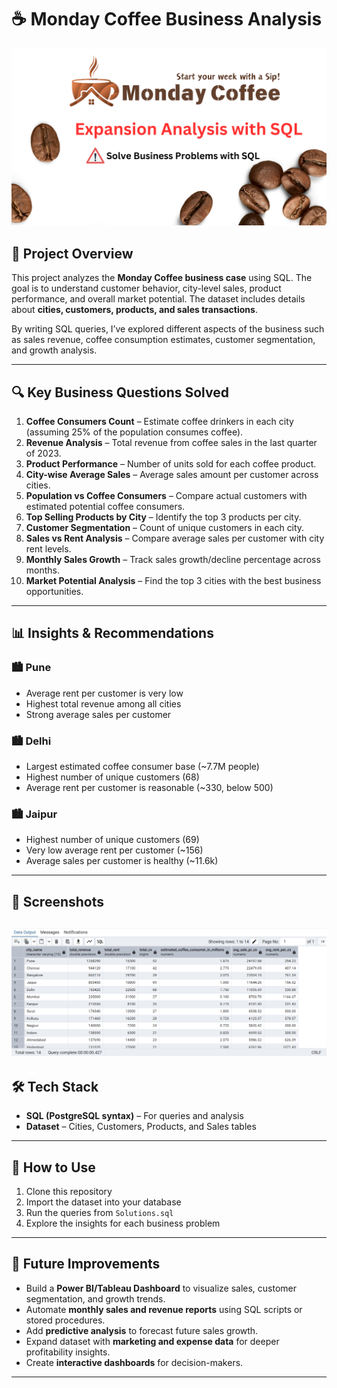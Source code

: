 # ☕ Monday Coffee Business Analysis

![Monday_Coffee](https://github.com/Adarsh0722/Monday_Coffee_Business_Analysis/blob/main/1.png)


## 📌 Project Overview

This project analyzes the **Monday Coffee business case** using SQL. The goal is to understand customer behavior, city-level sales, product performance, and overall market potential. The dataset includes details about **cities, customers, products, and sales transactions**.

By writing SQL queries, I’ve explored different aspects of the business such as sales revenue, coffee consumption estimates, customer segmentation, and growth analysis.

---

## 🔍 Key Business Questions Solved

1. **Coffee Consumers Count** – Estimate coffee drinkers in each city (assuming 25% of the population consumes coffee).
2. **Revenue Analysis** – Total revenue from coffee sales in the last quarter of 2023.
3. **Product Performance** – Number of units sold for each coffee product.
4. **City-wise Average Sales** – Average sales amount per customer across cities.
5. **Population vs Coffee Consumers** – Compare actual customers with estimated potential coffee consumers.
6. **Top Selling Products by City** – Identify the top 3 products per city.
7. **Customer Segmentation** – Count of unique customers in each city.
8. **Sales vs Rent Analysis** – Compare average sales per customer with city rent levels.
9. **Monthly Sales Growth** – Track sales growth/decline percentage across months.
10. **Market Potential Analysis** – Find the top 3 cities with the best business opportunities.

---

## 📊 Insights & Recommendations

### 🏙️ Pune

* Average rent per customer is very low
* Highest total revenue among all cities
* Strong average sales per customer

### 🏙️ Delhi

* Largest estimated coffee consumer base (\~7.7M people)
* Highest number of unique customers (68)
* Average rent per customer is reasonable (\~330, below 500)

### 🏙️ Jaipur

* Highest number of unique customers (69)
* Very low average rent per customer (\~156)
* Average sales per customer is healthy (\~11.6k)

---

## 📸 Screenshots

![Monday_Coffee](https://github.com/Adarsh0722/Monday_Coffee_Business_Analysis/blob/main/Screenshot%202025-08-30%20213345.png)
---

## 🛠️ Tech Stack

* **SQL (PostgreSQL syntax)** – For queries and analysis
* **Dataset** – Cities, Customers, Products, and Sales tables

---

## 🚀 How to Use

1. Clone this repository
2. Import the dataset into your database
3. Run the queries from `Solutions.sql`
4. Explore the insights for each business problem

---

## 🔮 Future Improvements

* Build a **Power BI/Tableau Dashboard** to visualize sales, customer segmentation, and growth trends.
* Automate **monthly sales and revenue reports** using SQL scripts or stored procedures.
* Add **predictive analysis** to forecast future sales growth.
* Expand dataset with **marketing and expense data** for deeper profitability insights.
* Create **interactive dashboards** for decision-makers.

---
